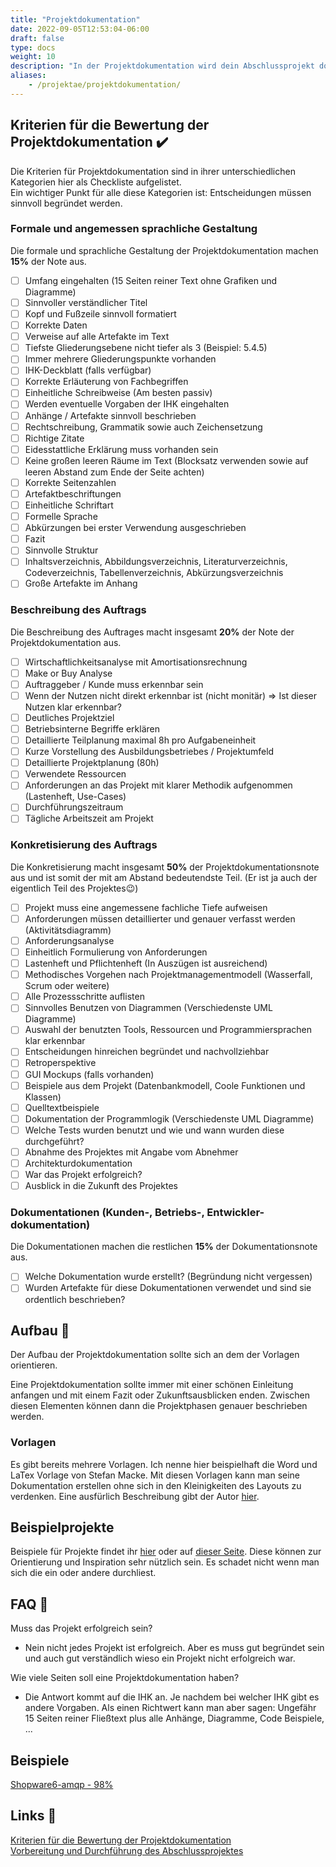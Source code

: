 ```yaml
---
title: "Projektdokumentation"
date: 2022-09-05T12:53:04-06:00
draft: false
type: docs
weight: 10
description: "In der Projektdokumentation wird dein Abschlussprojekt dokumentiert. Diese Dokumentation sollte sich an bestimmte Kriterien und Richtlinien halten."
aliases:
    - /projektae/projektdokumentation/
---
```


## Kriterien für die Bewertung der Projektdokumentation ✔️

Die Kriterien für Projektdokumentation sind in ihrer unterschiedlichen Kategorien hier als Checkliste aufgelistet.  
Ein wichtiger Punkt für alle diese Kategorien ist: Entscheidungen müssen sinnvoll begründet werden.

### Formale und angemessen sprachliche Gestaltung

Die formale und sprachliche Gestaltung der Projektdokumentation machen **15%** der Note aus.

- [ ] Umfang eingehalten (15 Seiten reiner Text ohne Grafiken und Diagramme)
- [ ] Sinnvoller verständlicher Titel
- [ ] Kopf und Fußzeile sinnvoll formatiert
- [ ] Korrekte Daten
- [ ] Verweise auf alle Artefakte im Text
- [ ] Tiefste Gliederungsebene nicht tiefer als 3  (Beispiel: 5.4.5)
- [ ] Immer mehrere Gliederungspunkte vorhanden
- [ ] IHK-Deckblatt (falls verfügbar)
- [ ] Korrekte Erläuterung von Fachbegriffen
- [ ] Einheitliche Schreibweise (Am besten passiv)
- [ ] Werden eventuelle Vorgaben der IHK eingehalten
- [ ] Anhänge / Artefakte sinnvoll beschrieben
- [ ] Rechtschreibung, Grammatik sowie auch Zeichensetzung
- [ ] Richtige Zitate
- [ ] Eidesstattliche Erklärung muss vorhanden sein
- [ ] Keine großen leeren Räume im Text (Blocksatz verwenden sowie auf leeren Abstand zum Ende der Seite achten)
- [ ] Korrekte Seitenzahlen
- [ ] Artefaktbeschriftungen
- [ ] Einheitliche Schriftart
- [ ] Formelle Sprache
- [ ] Abkürzungen bei erster Verwendung ausgeschrieben
- [ ] Fazit
- [ ] Sinnvolle Struktur
- [ ] Inhaltsverzeichnis, Abbildungsverzeichnis, Literaturverzeichnis, Codeverzeichnis, Tabellenverzeichnis, Abkürzungsverzeichnis
- [ ] Große Artefakte im Anhang

### Beschreibung des Auftrags

Die Beschreibung des Auftrages macht insgesamt **20%** der Note der Projektdokumentation aus.

- [ ] Wirtschaftlichkeitsanalyse mit Amortisationsrechnung
- [ ] Make or Buy Analyse
- [ ] Auftraggeber / Kunde muss erkennbar sein
- [ ] Wenn der Nutzen nicht direkt erkennbar ist (nicht monitär) => Ist dieser Nutzen klar erkennbar?
- [ ] Deutliches Projektziel
- [ ] Betriebsinterne Begriffe erklären
- [ ] Detaillierte Teilplanung maximal 8h pro Aufgabeneinheit
- [ ] Kurze Vorstellung des Ausbildungsbetriebes / Projektumfeld
- [ ] Detaillierte Projektplanung (80h)
- [ ] Verwendete Ressourcen
- [ ] Anforderungen an das Projekt mit klarer Methodik aufgenommen (Lastenheft, Use-Cases)
- [ ] Durchführungszeitraum
- [ ] Tägliche Arbeitszeit am Projekt

### Konkretisierung des Auftrags

Die Konkretisierung macht insgesamt **50%** der Projektdokumentationsnote aus und ist somit der mit am Abstand bedeutendste Teil. (Er ist ja auch der eigentlich Teil des Projektes😉)

- [ ] Projekt muss eine angemessene fachliche Tiefe aufweisen
- [ ] Anforderungen müssen detaillierter und genauer verfasst werden (Aktivitätsdiagramm)
- [ ] Anforderungsanalyse
- [ ] Einheitlich Formulierung von Anforderungen
- [ ] Lastenheft und Pflichtenheft (In Auszügen ist ausreichend)
- [ ] Methodisches Vorgehen nach Projektmanagementmodell (Wasserfall, Scrum oder weitere)
- [ ] Alle Prozessschritte auflisten
- [ ] Sinnvolles Benutzen von Diagrammen (Verschiedenste UML Diagramme)
- [ ] Auswahl der benutzten Tools, Ressourcen und Programmiersprachen klar erkennbar
- [ ] Entscheidungen hinreichen begründet und nachvollziehbar
- [ ] Retroperspektive
- [ ] GUI Mockups (falls vorhanden)
- [ ] Beispiele aus dem Projekt (Datenbankmodell, Coole Funktionen und Klassen)
- [ ] Quelltextbeispiele
- [ ] Dokumentation der Programmlogik (Verschiedenste UML Diagramme)
- [ ] Welche Tests wurden benutzt und wie und wann wurden diese durchgeführt?
- [ ] Abnahme des Projektes mit Angabe vom Abnehmer
- [ ] Architekturdokumentation
- [ ] War das Projekt erfolgreich?
- [ ] Ausblick in die Zukunft des Projektes

### Dokumentationen (Kunden-, Betriebs-, Entwickler-dokumentation)

Die Dokumentationen machen die restlichen **15%** der Dokumentationsnote aus.

- [ ] Welche Dokumentation wurde erstellt? (Begründung nicht vergessen)
- [ ] Wurden Artefakte für diese Dokumentationen verwendet und sind sie ordentlich beschrieben?

## Aufbau 🔧

Der Aufbau der Projektdokumentation sollte sich an dem der Vorlagen orientieren.  
  
Eine Projektdokumentation sollte immer mit einer schönen Einleitung anfangen und mit einem Fazit oder Zukunftsausblicken enden. Zwischen diesen Elementen können dann die Projektphasen genauer beschrieben werden.

### Vorlagen

Es gibt bereits mehrere Vorlagen. Ich nenne hier beispielhaft die Word und LaTex Vorlage von Stefan Macke. Mit diesen Vorlagen kann man seine Dokumentation erstellen ohne sich in den Kleinigkeiten des Layouts zu verdenken. Eine ausfürlich Beschreibung gibt der Autor [hier](https://it-berufe-podcast.de/vorlage-fuer-die-projektdokumentation/).

## Beispielprojekte

Beispiele für Projekte findet ihr [hier](/projektae/beispiele) oder auf [dieser Seite](https://it-berufe-podcast.de/vorbereitung-auf-die-ihk-abschlusspruefung-der-it-berufe/beispiele-fuer-ihk-abschlussprojekte-in-den-it-berufen/). Diese können zur Orientierung und Inspiration sehr nützlich sein. Es schadet nicht wenn man sich die ein oder andere durchliest.

## FAQ 💬

Muss das Projekt erfolgreich sein?

- Nein nicht jedes Projekt ist erfolgreich. Aber es muss gut begründet sein und auch gut verständlich wieso ein Projekt nicht erfolgreich war.

Wie viele Seiten soll eine Projektdokumentation haben?

- Die Antwort kommt auf die IHK an. Je nachdem bei welcher IHK gibt es andere Vorgaben. Als einen Richtwert kann man aber sagen: Ungefähr 15 Seiten reiner Fließtext plus alle Anhänge, Diagramme, Code Beispiele, ...

## Beispiele

[Shopware6-amqp - 98%](./Shopware6-amqp.pdf)  

## Links 🔗

[Kriterien für die Bewertung der Projektdokumentation](https://it-berufe-podcast.de/kriterien-fuer-die-bewertung-der-projektdokumentation/)  
[Vorbereitung und Durchführung des Abschlussprojektes](https://it-berufe-podcast.de/vorbereitung-auf-die-ihk-abschlusspruefung-der-it-berufe/vorbereitung-und-durchfuehrung-des-abschlussprojekts/)  
